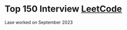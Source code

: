 # Top 150 Interview [LeetCode](https://leetcode.com/studyplan/top-interview-150/)

Lase worked on September 2023
